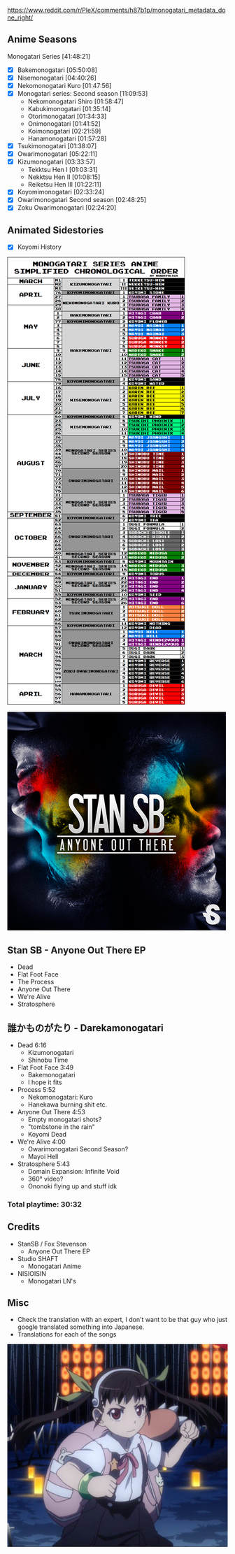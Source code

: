 https://www.reddit.com/r/PleX/comments/h87b1p/monogatari_metadata_done_right/

## Anime Seasons

Monogatari Series [41:48:21]

- [x] Bakemonogatari [05:50:08]
- [x] Nisemonogatari [04:40:26]
- [x] Nekomonogatari Kuro [01:47:56]
- [x] Monogatari series: Second season [11:09:53]
  - Nekomonogatari Shiro [01:58:47]
  - Kabukimonogatari [01:35:14]
  - Otorimonogatari [01:34:33]
  - Onimonogatari [01:41:52]
  - Koimonogatari [02:21:59]
  - Hanamonogatari [01:57:28]
- [x] Tsukimonogatari [01:38:07]
- [x] Owarimonogatari [05:22:11]
- [x] Kizumonogatari [03:33:57]
  - Tekktsu Hen I [01:03:31]
  - Nekktsu Hen II [01:08:15]
  - Reiketsu Hen III [01:22:11]
- [x] Koyomimonogatari [02:33:24]
- [x] Owarimonogatari Second season [02:48:25]
- [x] Zoku Owarimonogatari [02:24:20]

## Animated Sidestories

- [x] Koyomi History

![Monogatari Watch order chart](./img/monogatariWatchOrder.png)

![Stan SB - Anyone Out There EP cover art](./img/anyoneoutthereep.jpg)

## Stan SB - Anyone Out There EP

- Dead
- Flat Foot Face
- The Process
- Anyone Out There
- We're Alive
- Stratosphere

## 誰かものがたり - Darekamonogatari

- Dead 6:16
  - Kizumonogatari
  - Shinobu Time
- Flat Foot Face 3:49
  - Bakemonogatari
  - I hope it fits
- Process 5:52
  - Nekomonogatari: Kuro
  - Hanekawa burning shit etc.
- Anyone Out There 4:53
  - Empty monogatari shots?
  - "tombstone in the rain"
  - Koyomi Dead
- We're Alive 4:00
  - Owarimonogatari Second Season?
  - Mayoi Hell
- Stratosphere 5:43
  - Domain Expansion: Infinite Void
  - 360° video?
  - Ononoki flying up and stuff idk

### Total playtime: 30:32

## Credits

- StanSB / Fox Stevenson
  - Anyone Out There EP
- Studio SHAFT
  - Monogatari Anime
- NISIOISIN
  - Monogatari LN's

## Misc

- Check the translation with an expert, I don't want to be that guy who just google translated something into Japanese.
- Translations for each of the songs

![Hachikuji beats your ass](./img/beat.jpg)
